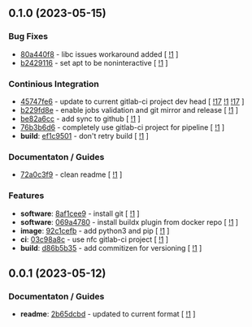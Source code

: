 ## 0.1.0 (2023-05-15)

### Bug Fixes

- [80a440f8](https://gitlab.com/nofusscomputing/projects/docker-buildx-qemu/-/commit/80a440f855757c3d3e2b058fbd39fe2fc4484fb3) - libc issues workaround added [ [!1](https://gitlab.com/nofusscomputing/projects/docker-buildx-qemu/-/merge_requests/1) ]
- [b2429116](https://gitlab.com/nofusscomputing/projects/docker-buildx-qemu/-/commit/b24291165772b415800a68dd40e048ce666af0be) - set apt to be noninteractive [ [!1](https://gitlab.com/nofusscomputing/projects/docker-buildx-qemu/-/merge_requests/1) ]

### Continious Integration

- [45747fe6](https://gitlab.com/nofusscomputing/projects/docker-buildx-qemu/-/commit/45747fe6e0d54c3168cf90764952b756b21edf65) - update to current gitlab-ci project dev head [ [!17](https://gitlab.com/nofusscomputing/projects/docker-buildx-qemu/-/merge_requests/17) [!1](https://gitlab.com/nofusscomputing/projects/docker-buildx-qemu/-/merge_requests/1) [!17](https://gitlab.com/nofusscomputing/projects/docker-buildx-qemu/-/merge_requests/17) ]
- [b229fd8e](https://gitlab.com/nofusscomputing/projects/docker-buildx-qemu/-/commit/b229fd8eb9a06d7a09e6538777b7e27938ff2ac6) - enable jobs validation and git mirror and release [ [!1](https://gitlab.com/nofusscomputing/projects/docker-buildx-qemu/-/merge_requests/1) ]
- [be82a6cc](https://gitlab.com/nofusscomputing/projects/docker-buildx-qemu/-/commit/be82a6cc90508ff628768657024c53cac9745bb4) - add sync to github [ [!1](https://gitlab.com/nofusscomputing/projects/docker-buildx-qemu/-/merge_requests/1) ]
- [76b3b6d6](https://gitlab.com/nofusscomputing/projects/docker-buildx-qemu/-/commit/76b3b6d6c11672b579106e5911fa67b8fcdb3a7e) - completely use gitlab-ci project for pipeline [ [!1](https://gitlab.com/nofusscomputing/projects/docker-buildx-qemu/-/merge_requests/1) ]
- **build**: [ef1c9501](https://gitlab.com/nofusscomputing/projects/docker-buildx-qemu/-/commit/ef1c9501f51c9e4d969e66e9d488181dcc36c76b) - don't retry build [ [!1](https://gitlab.com/nofusscomputing/projects/docker-buildx-qemu/-/merge_requests/1) ]

### Documentaton / Guides

- [72a0c3f9](https://gitlab.com/nofusscomputing/projects/docker-buildx-qemu/-/commit/72a0c3f9d7f0cbdb4da49437242eba7d0d3e339f) - clean readme [ [!1](https://gitlab.com/nofusscomputing/projects/docker-buildx-qemu/-/merge_requests/1) ]

### Features

- **software**: [8af1cee9](https://gitlab.com/nofusscomputing/projects/docker-buildx-qemu/-/commit/8af1cee94657544b07f14103b257e04b57f0b781) - install git [ [!1](https://gitlab.com/nofusscomputing/projects/docker-buildx-qemu/-/merge_requests/1) ]
- **software**: [069a4780](https://gitlab.com/nofusscomputing/projects/docker-buildx-qemu/-/commit/069a47808a44b0cd1b23e2b526e28aca688406b0) - install buildx plugin from docker repo [ [!1](https://gitlab.com/nofusscomputing/projects/docker-buildx-qemu/-/merge_requests/1) ]
- **image**: [92c1cefb](https://gitlab.com/nofusscomputing/projects/docker-buildx-qemu/-/commit/92c1cefb9550ec526d3149edb33d43e25dcdfd75) - add python3 and pip [ [!1](https://gitlab.com/nofusscomputing/projects/docker-buildx-qemu/-/merge_requests/1) ]
- **ci**: [03c98a8c](https://gitlab.com/nofusscomputing/projects/docker-buildx-qemu/-/commit/03c98a8c814e0b26fb67949b96374fc6a35944a9) - use nfc gitlab-ci project [ [!1](https://gitlab.com/nofusscomputing/projects/docker-buildx-qemu/-/merge_requests/1) ]
- **build**: [d86b5b35](https://gitlab.com/nofusscomputing/projects/docker-buildx-qemu/-/commit/d86b5b35df494dfbc332b41035d2acf40d6fe1b4) - add commitizen for versioning [ [!1](https://gitlab.com/nofusscomputing/projects/docker-buildx-qemu/-/merge_requests/1) ]

## 0.0.1 (2023-05-12)

### Documentaton / Guides

- **readme**: [2b65dcbd](https://gitlab.com/nofusscomputing/projects/docker-buildx-qemu/-/commit/2b65dcbdeda1b29517735a3d87fcd2ba1014acaa) - updated to current format [ [!1](https://gitlab.com/nofusscomputing/projects/docker-buildx-qemu/-/merge_requests/1) ]
